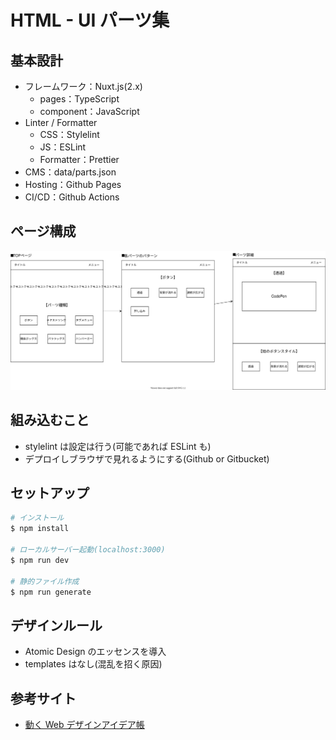 # HTML - UI パーツ集

## 基本設計

- フレームワーク：Nuxt.js(2.x)
  - pages：TypeScript
  - component：JavaScript
- Linter / Formatter
  - CSS：Stylelint
  - JS：ESLint
  - Formatter：Prettier
- CMS：data/parts.json
- Hosting：Github Pages
- CI/CD：Github Actions

## ページ構成

![ページ構成](./static/documents/config.drawio.svg)

## 組み込むこと

- stylelint は設定は行う(可能であれば ESLint も)
- デプロイしブラウザで見れるようにする(Github or Gitbucket)

## セットアップ

```bash
# インストール
$ npm install

# ローカルサーバー起動(localhost:3000)
$ npm run dev

# 静的ファイル作成
$ npm run generate
```

## デザインルール

- Atomic Design のエッセンスを導入
- templates はなし(混乱を招く原因)

## 参考サイト

- [動く Web デザインアイデア帳](https://coco-factory.jp/ugokuweb/)

